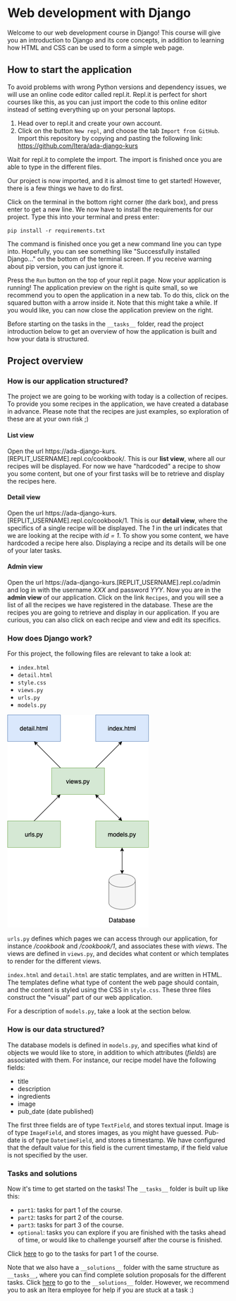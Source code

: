 # Web development with Django

Welcome to our web development course in Django! This course will give you an introduction to Django and its core concepts, in addition to learning how HTML and CSS can be used to form a simple web page.

## How to start the application

To avoid problems with wrong Python versions and dependency issues, we will use an online code editor called repl.it. Repl.it is perfect for short courses like this, as you can just import the code to this online editor instead of setting everything up on your personal laptops.

1. Head over to repl.it and create your own account.
2. Click on the button `New repl`, and choose the tab `Import from GitHub`. Import this repository by copying and pasting the following link: https://github.com/Itera/ada-django-kurs

Wait for repl.it to complete the import. The import is finished once you are able to type in the different files.

Our project is now imported, and it is almost time to get started! However, there is a few things we have to do first.

Click on the terminal in the bottom right corner (the dark box), and press enter to get a new line. We now have to install the requirements for our project. Type this into your terminal and press enter:

```
pip install -r requirements.txt
```

The command is finished once you get a new command line you can type into. Hopefully, you can see something like "Successfully installed Django..." on the bottom of the terminal screen. If you receive warning about pip version, you can just ignore it.

Press the `Run` button on the top of your repl.it page. Now your application is running! The application preview on the right is quite small, so we recommend you to open the application in a new tab. To do this, click on the squared button with a arrow inside it. Note that this might take a while. If you would like, you can now close the application preview on the right.

Before starting on the tasks in the `__tasks__` folder, read the project introduction below to get an overview of how the application is built and how your data is structured.

## Project overview

### How is our application structured?

The project we are going to be working with today is a collection of recipes. To provide you some recipes in the application, we have created a database in advance. Please note that the recipes are just examples, so exploration of these are at your own risk ;)

#### List view

Open the url https://ada-django-kurs.[REPLIT_USERNAME].repl.co/cookbook/. This is our **list view**, where all our recipes will be displayed. For now we have "hardcoded" a recipe to show you some content, but one of your first tasks will be to retrieve and display the recipes here.

#### Detail view

Open the url https://ada-django-kurs.[REPLIT_USERNAME].repl.co/cookbook/1. This is our **detail view**, where the specifics of a single recipe will be displayed. The _1_ in the url indicates that we are looking at the recipe with _id = 1_. To show you some content, we have hardcoded a recipe here also. Displaying a recipe and its details will be one of your later tasks.

#### Admin view

Open the url https://ada-django-kurs.[REPLIT_USERNAME].repl.co/admin and log in with the username _XXX_ and password _YYY_. Now you are in the **admin view** of our application. Click on the link `Recipes`, and you will see a list of all the recipes we have registered in the database. These are the recipes you are going to retrieve and display in our application. If you are curious, you can also click on each recipe and view and edit its specifics.

### How does Django work?

For this project, the following files are relevant to take a look at:

- `index.html`
- `detail.html`
- `style.css`
- `views.py`
- `urls.py`
- `models.py`

![Diagram of the different django files.](media/django.png)

`urls.py` defines which pages we can access through our application, for instance _/cookbook_ and _/cookbook/1_, and associates these with _views_. The views are defined in `views.py`, and decides what content or which templates to render for the different views.

`index.html` and `detail.html` are static templates, and are written in HTML. The templates define what type of content the web page should contain, and the content is styled using the CSS in `style.css`. These three files construct the "visual" part of our web application.

For a description of `models.py`, take a look at the section below.

### How is our data structured?

The database models is defined in `models.py`, and specifies what kind of objects we would like to store, in addition to which attributes (_fields_) are associated with them. For instance, our recipe model have the following fields:

- title
- description
- ingredients
- image
- pub_date (date published)

The first three fields are of type `TextField`, and stores textual input. Image is of type `ImageField`, and stores images, as you might have guessed. Pub-date is of type `DatetimeField`, and stores a timestamp. We have configured that the default value for this field is the current timestamp, if the field value is not specified by the user.

### Tasks and solutions

Now it's time to get started on the tasks! The `__tasks__` folder is built up like this:

- `part1`: tasks for part 1 of the course.
- `part2`: tasks for part 2 of the course.
- `part3`: tasks for part 3 of the course.
- `optional`: tasks you can explore if you are finished with the tasks ahead of time, or would like to challenge yourself after the course is finished.

Click [here](/__tasks__/part1) to go to the tasks for part 1 of the course.

Note that we also have a `__solutions__` folder with the same structure as `__tasks__`, where you can find complete solution proposals for the different tasks. Click [here](/__solutions__) to go to the `__solutions__` folder. However, we recommend you to ask an Itera employee for help if you are stuck at a task :)
